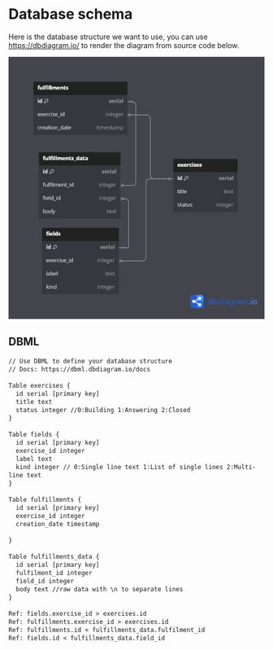 # Database schema

Here is the database structure we want to use, you can use https://dbdiagram.io/ to render the diagram from source code below.

![alt text](looper.png)

## DBML

```dbml
// Use DBML to define your database structure
// Docs: https://dbml.dbdiagram.io/docs

Table exercises {
  id serial [primary key]
  title text
  status integer //0:Building 1:Answering 2:Closed
}

Table fields {
  id serial [primary key]
  exercise_id integer
  label text
  kind integer // 0:Single line text 1:List of single lines 2:Multi-line text
}

Table fulfillments {
  id serial [primary key]
  exercise_id integer
  creation_date timestamp

}

Table fulfillments_data {
  id serial [primary key]
  fulfilment_id integer
  field_id integer
  body text //raw data with \n to separate lines
}

Ref: fields.exercise_id > exercises.id
Ref: fulfillments.exercise_id > exercises.id
Ref: fulfillments.id < fulfillments_data.fulfilment_id
Ref: fields.id < fulfillments_data.field_id
```